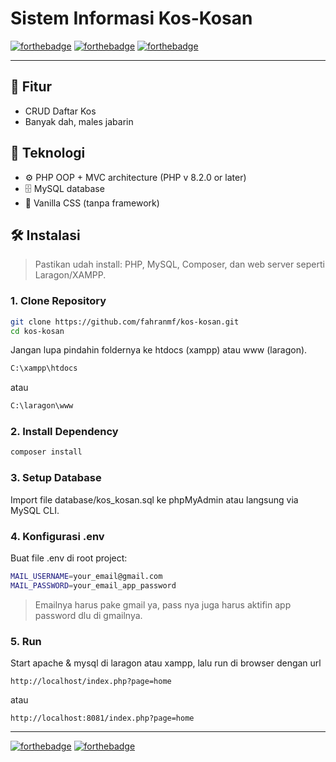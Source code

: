 # Sistem Informasi Kos-Kosan
[![forthebadge](https://forthebadge.com/images/badges/made-with-php.svg)](https://forthebadge.com) [![forthebadge](https://forthebadge.com/images/badges/uses-css.svg)](https://forthebadge.com) [![forthebadge](https://forthebadge.com/images/badges/uses-js.svg)](https://forthebadge.com)

---

## 🌟 Fitur 
- CRUD Daftar Kos
- Banyak dah, males jabarin 
## 🧰 Teknologi
- ⚙️ PHP OOP + MVC architecture (PHP v 8.2.0 or later)
- 🗄️ MySQL database
- 🎨 Vanilla CSS (tanpa framework)

## 🛠️ Instalasi



> Pastikan udah install: PHP, MySQL, Composer, dan web server seperti Laragon/XAMPP.

### 1. Clone Repository

```sh
git clone https://github.com/fahranmf/kos-kosan.git
cd kos-kosan
``` 
Jangan lupa pindahin foldernya ke htdocs (xampp) atau www (laragon).
```sh
C:\xampp\htdocs
```

atau
```sh
C:\laragon\www
```

### 2. Install Dependency 
```sh
composer install
```

### 3. Setup Database
Import file database/kos_kosan.sql ke phpMyAdmin atau langsung via MySQL CLI.

### 4. Konfigurasi .env
Buat file .env di root project:
```sh
MAIL_USERNAME=your_email@gmail.com
MAIL_PASSWORD=your_email_app_password
```
> Emailnya harus pake gmail ya, pass nya juga harus aktifin app password dlu di gmailnya.

### 5. Run
Start apache & mysql di laragon atau xampp, lalu run di browser dengan url
```
http://localhost/index.php?page=home 
```
atau
```
http://localhost:8081/index.php?page=home
```


---
[![forthebadge](https://forthebadge.com/images/badges/it-works-dont-ask-me-how.svg)](https://forthebadge.com) [![forthebadge](https://forthebadge.com/images/badges/license-mit.svg)](https://forthebadge.com)
